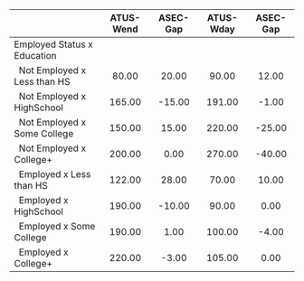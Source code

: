 
|                      |    ATUS-Wend |     ASEC-Gap |    ATUS-Wday |     ASEC-Gap |
| -------------------- | :----------: | :----------: | :----------: | :----------: |
| Employed Status x Education |              |              |              |              |
| &nbsp;&nbsp;Not Employed x Less than HS |        80.00 |        20.00 |        90.00 |        12.00 |
| &nbsp;&nbsp;Not Employed x HighSchool |       165.00 |       -15.00 |       191.00 |        -1.00 |
| &nbsp;&nbsp;Not Employed x Some College |       150.00 |        15.00 |       220.00 |       -25.00 |
| &nbsp;&nbsp;Not Employed x College+ |       200.00 |         0.00 |       270.00 |       -40.00 |
| &nbsp;&nbsp;Employed x Less than HS |       122.00 |        28.00 |        70.00 |        10.00 |
| &nbsp;&nbsp;Employed x HighSchool |       190.00 |       -10.00 |        90.00 |         0.00 |
| &nbsp;&nbsp;Employed x Some College |       190.00 |         1.00 |       100.00 |        -4.00 |
| &nbsp;&nbsp;Employed x College+ |       220.00 |        -3.00 |       105.00 |         0.00 |

